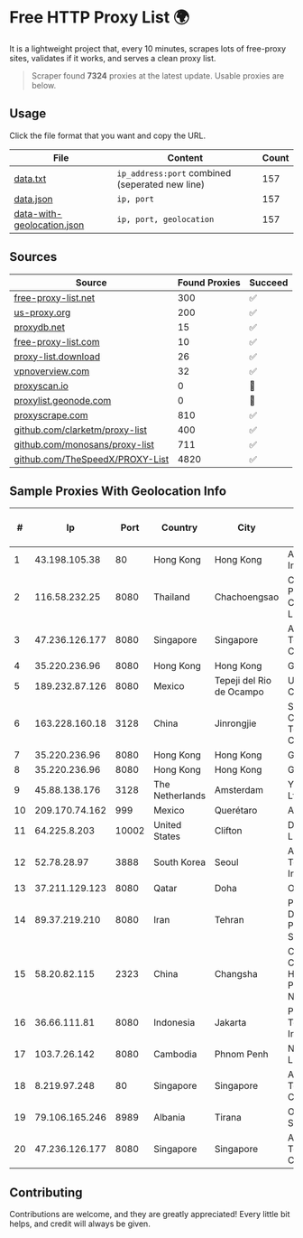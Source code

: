 
# Free HTTP Proxy List 🌍

It is a lightweight project that, every 10 minutes, scrapes lots of free-proxy sites, validates if it works, and serves a clean proxy list.


> Scraper found **7324** proxies at the latest update. Usable proxies are below.

## Usage

Click the file format that you want and copy the URL.


|File|Content|Count|
|----|-------|-----|
|[data.txt](https://raw.githubusercontent.com/themiralay/Proxy-List-World/master/data.txt)|`ip_address:port` combined (seperated new line)|157|
|[data.json](https://raw.githubusercontent.com/themiralay/Proxy-List-World/master/data.json)|`ip, port`|157|
|[data-with-geolocation.json](https://raw.githubusercontent.com/themiralay/Proxy-List-World/master/data-with-geolocation.json)|`ip, port, geolocation`|157|

## Sources

|Source|Found Proxies|Succeed|
|------|-------------|-------|
|[free-proxy-list.net](https://free-proxy-list.net)|300|✅|
|[us-proxy.org](https://www.us-proxy.org)|200|✅|
|[proxydb.net](http://proxydb.net)|15|✅|
|[free-proxy-list.com](https://free-proxy-list.com/?page=&port=&type%5B%5D=http&type%5B%5D=https&up_time=0&search=Search)|10|✅|
|[proxy-list.download](https://www.proxy-list.download/HTTP)|26|✅|
|[vpnoverview.com](https://vpnoverview.com/privacy/anonymous-browsing/free-proxy-servers)|32|✅|
|[proxyscan.io](https://www.proxyscan.io)|0|🚫|
|[proxylist.geonode.com](https://proxylist.geonode.com/api/proxy-list?limit=300&page=1&sort_by=lastChecked&sort_type=desc&protocols=http,https)|0|🚫|
|[proxyscrape.com](https://api.proxyscrape.com/v2/?request=displayproxies&protocol=http&timeout=10000&country=all&ssl=all&anonymity=all)|810|✅|
|[github.com/clarketm/proxy-list](https://raw.githubusercontent.com/clarketm/proxy-list/master/proxy-list-raw.txt)|400|✅|
|[github.com/monosans/proxy-list](https://raw.githubusercontent.com/monosans/proxy-list/main/proxies/http.txt)|711|✅|
|[github.com/TheSpeedX/PROXY-List](https://raw.githubusercontent.com/TheSpeedX/PROXY-List/master/http.txt)|4820|✅|


## Sample Proxies With Geolocation Info

|#|Ip|Port|Country|City|Internet Service Provider|
|-|--|----|-------|----|-------------------------|
|1|43.198.105.38|80|Hong Kong|Hong Kong|Amazon.com, Inc.|
|2|116.58.232.25|8080|Thailand|Chachoengsao|CAT Telecom Public Company Limited|
|3|47.236.126.177|8080|Singapore|Singapore|Alibaba (US) Technology Co., Ltd.|
|4|35.220.236.96|8080|Hong Kong|Hong Kong|Google LLC|
|5|189.232.87.126|8080|Mexico|Tepeji del Rio de Ocampo|Uninet S.A. de C.V.|
|6|163.228.160.18|3128|China|Jinrongjie|Shanghai Blue Cloud Technology Co., Ltd|
|7|35.220.236.96|8080|Hong Kong|Hong Kong|Google LLC|
|8|35.220.236.96|8080|Hong Kong|Hong Kong|Google LLC|
|9|45.88.138.176|3128|The Netherlands|Amsterdam|Yaglom Labs Ltd|
|10|209.170.74.162|999|Mexico|Querétaro|Arelion|
|11|64.225.8.203|10002|United States|Clifton|DigitalOcean, LLC|
|12|52.78.28.97|3888|South Korea|Seoul|Amazon Technologies Inc.|
|13|37.211.129.123|8080|Qatar|Doha|Ooredoo Q.S.C|
|14|89.37.219.210|8080|Iran|Tehran|Parvaresh Dadeha Co. Private Joint Stock|
|15|58.20.82.115|2323|China|Changsha|CNC Group CHINA169 Hunan Province Network|
|16|36.66.111.81|8080|Indonesia|Jakarta|PT. Telekomunikasi Indonesia|
|17|103.7.26.142|8080|Cambodia|Phnom Penh|NTT (Thailand) Limited|
|18|8.219.97.248|80|Singapore|Singapore|Alibaba (US) Technology Co., Ltd.|
|19|79.106.165.246|8989|Albania|Tirana|ONE ALBANIA SH.A.|
|20|47.236.126.177|8080|Singapore|Singapore|Alibaba (US) Technology Co., Ltd.|



## Contributing

Contributions are welcome, and they are greatly appreciated! Every
little bit helps, and credit will always be given.

